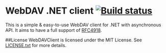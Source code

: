 # WebDAV .NET client [![Build status](https://ci.appveyor.com/api/projects/status/2f5ladnqp73t9075?svg=true)](https://ci.appveyor.com/project/skazantsev/webdavclient)

This is a simple & easy-to-use WebDAV client for .NET with asynchronous API. It aims to have a full support of [RFC4918](http://www.webdav.org/specs/rfc4918.html).

##License
WebDAVClient is licensed under the MIT License. See [LICENSE.txt](https://github.com/skazantsev/WebDavClient/blob/master/LICENSE.txt) for more details.